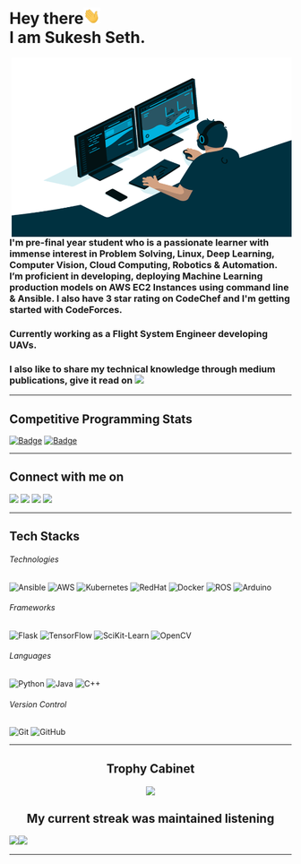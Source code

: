 # Hey there<img src="./wave.gif" width="30px"><br>I am Sukesh Seth.
<img align="right" alt="GIF" src="./code.gif" width="500" height="320" />

### I'm pre-final year student who is a passionate learner with immense interest in Problem Solving, Linux, Deep Learning, Computer Vision, Cloud Computing, Robotics & Automation. I’m proficient in developing, deploying Machine Learning production models on AWS EC2 Instances using command line & Ansible. I also have 3 star rating on CodeChef and  I'm getting started with CodeForces.

### Currently working as a Flight System Engineer developing UAVs.

### I also like to share my technical knowledge through medium publications, give it read on [<img src="https://img.shields.io/badge/medium-%230077B5.svg?&style=for-the-badge&logo=medium&logoColor=white&color=12100E"/>](https://sukeshseth.medium.com/)

---

## Competitive Programming Stats

[![Badge](https://cp-logo.vercel.app/codechef/sukesh1312)](https://www.codechef.com/users/sukesh1312)
[![Badge](https://cp-logo.vercel.app/codeforces/sukesh1312)](https://codeforces.com/profile/sukesh1312)

---

## Connect with me on
[<img src="https://img.shields.io/badge/linkedin-%230077B5.svg?&style=for-the-badge&logo=linkedin&logoColor=white"/>](https://www.linkedin.com/in/sukeshseth/) 
[<img src = "https://img.shields.io/badge/instagram-%23E4405F.svg?&style=for-the-badge&logo=instagram&logoColor=white">](https://www.instagram.com/sukesss_/)
[<img src ="https://img.shields.io/badge/Resume-rgb(0, 108, 255, 1).svg?&style=for-the-badge&logo=dropbox&logoColor=white%22">](https://bit.ly/sukeshResume)
[<img src ="https://img.shields.io/badge/Email-Here-%23E4405F.svg?&style=for-the-badge&logo=&logoColor=white%22">](mailto:sukeshseth20@gmail.com)

---

## Tech Stacks

###### Technologies
![Ansible](https://img.shields.io/badge/ansible-lightgrey.svg?&style=for-the-badge&logo=ansible&logoColor=white&color=EE0000)
![AWS](https://img.shields.io/badge/-AWS-339933?&style=for-the-badge&logo=amazon-aws&logoColor=white&color=232F3E)
![Kubernetes](https://img.shields.io/badge/Kubernetes-02569B?style=for-the-badge&logo=Kubernetes&logoColor=white&color=326CE5)
![RedHat](https://img.shields.io/badge/RedHat-lightgrey.svg?&style=for-the-badge&logo=red-hat&logoColor=white&color=EE0000)
![Docker](https://img.shields.io/badge/Docker-0095D5?style=for-the-badge&logo=docker&logoColor=white&LogoClor=2496ED)
![ROS](https://img.shields.io/badge/-ROS-4479A1?style=for-the-badge&logo=ROS&logoColor=white&color=22314E)
![Arduino](https://img.shields.io/badge/-arduino-4479A1?style=for-the-badge&logo=arduino&logoColor=white&color=00979D)

###### Frameworks
![Flask](https://img.shields.io/badge/Flask-black?style=for-the-badge&logo=flask)
![TensorFlow](https://img.shields.io/badge/Tensorflow-430098?style=for-the-badge&logo=tensorflow&logoColor=white&color=FF6F00)
![SciKit-Learn](https://img.shields.io/badge/scikit--learn-4479A1?style=for-the-badge&logo=scikit-learn&logoColor=white&color=F7931E)
![OpenCV](https://img.shields.io/badge/OpenCV-4479A1?style=for-the-badge&logo=opencv&logoColor=white&color=5C3EE8)

###### Languages
![Python](https://img.shields.io/badge/-Python-3776AB?style=for-the-badge&logo=Python&logoColor=white)
![Java](https://img.shields.io/badge/Java-007396?style=for-the-badge&logo=java)
![C++](https://img.shields.io/badge/C++-00599C?style=for-the-badge&logo=c)

###### Version Control
![Git](https://img.shields.io/badge/-Git-F05032?style=for-the-badge&logo=git&logoColor=white)
![GitHub](https://img.shields.io/badge/-GitHub-181717?style=for-the-badge&logo=github)

---

## <h2 align=center> Trophy Cabinet </h2>

<p align=center>
<img align=center src="https://github-profile-trophy.vercel.app/?username=sukesh2000&theme=monokai&row=2&column=3&margin-w=8&margin-h=8">
</p>

### <h2 align=center>My current streak was maintained listening</h2> 
<img src="https://spotify-github-profile.vercel.app/api/view?uid=31er6ahjdriqqrd33dpafbveid4y&cover_image=false&theme=default"/><img src="https://github-readme-streak-stats.herokuapp.com/?user=sukesh2000"/>

---


